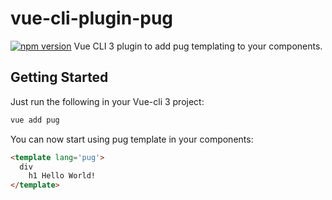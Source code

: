 # vue-cli-plugin-pug

[![npm version](https://badge.fury.io/js/vue-cli-plugin-pug.svg)](https://badge.fury.io/js/vue-cli-plugin-pug)
Vue CLI 3 plugin to add pug templating to your components.

## Getting Started
Just run the following in your Vue-cli 3 project: 
```sh
vue add pug
```
You can now start using pug template in your components:
```html
<template lang='pug'>
  div
    h1 Hello World!
</template>
```
